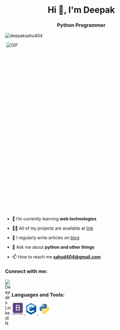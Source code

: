 <h1 align="center">Hi 👋, I'm Deepak</h1>
<h3 align="center">Python Programmer</h3>

<p align="left"> <img src="https://komarev.com/ghpvc/?username=deepaksahu404&label=Profile%20views&color=0e75b6&style=flat" alt="deepaksahu404" /> </p>

 <img align="right" alt="GIF" src="https://i.pinimg.com/originals/3a/dc/95/3adc9583542d0b65866ac2778242617d.gif" width="500" height="570" />

- 🌱 I’m currently learning **web technologies**

- 👨‍💻 All of my projects are available at [link](https://github.com/deepaksahu404?tab=repositories)

- 📝 I regularly write articles on [blog](blog)

- 💬 Ask me about **python and other things**

- 📫 How to reach me **sahud404@gmail.com**

<h3 align="left">Connect with me:</h3>
<p>
<a href="https://www.linkedin.com/in/deepak-sahu404/">
  <img align="left" alt="Deepak's LinkedIN" width="22px" src="https://raw.githubusercontent.com/peterthehan/peterthehan/master/assets/linkedin.svg" />
</a>
</p><br/>

<h3 align="left">Languages and Tools:</h3>
<p align="left"> <a href="https://getbootstrap.com" target="_blank"> <img src="https://raw.githubusercontent.com/devicons/devicon/master/icons/bootstrap/bootstrap-plain-wordmark.svg" alt="bootstrap" width="40" height="40"/> </a> <a href="https://www.cprogramming.com/" target="_blank"> <img src="https://raw.githubusercontent.com/devicons/devicon/master/icons/c/c-original.svg" alt="c" width="40" height="40"/> </a> <a href="https://www.python.org" target="_blank"> <img src="https://raw.githubusercontent.com/devicons/devicon/master/icons/python/python-original.svg" alt="python" width="40" height="40"/> </a> </p>


<!-- 
<p><img align="left" src="https://github-readme-stats.vercel.app/api/top-langs?username=deepaksahu404&show_icons=true&locale=en&layout=compact" alt="deepaksahu404" /></p>

<p>&nbsp;<img align="center" src="https://github-readme-stats.vercel.app/api?username=deepaksahu404&show_icons=true&locale=en" alt="deepaksahu404" /></p>

<p><img align="center" src="https://github-readme-streak-stats.herokuapp.com/?user=deepaksahu404&" alt="deepaksahu404" /></p> -->
